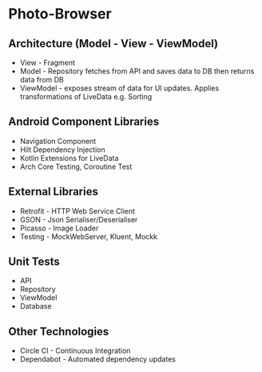 # Photo-Browser

## Architecture (Model - View - ViewModel)
* View - Fragment
* Model - Repository fetches from API and saves data to DB then returns data from DB
* ViewModel - exposes stream of data for UI updates. Applies transformations of LiveData e.g. Sorting

## Android Component Libraries
* Navigation Component
* Hilt Dependency Injection
* Kotlin Extensions for LiveData
* Arch Core Testing, Coroutine Test

## External Libraries
* Retrofit - HTTP Web Service Client
* GSON - Json Serialiser/Deserialiser
* Picasso - Image Loader
* Testing - MockWebServer, Kluent, Mockk 

## Unit Tests
* API
* Repository
* ViewModel
* Database

## Other Technologies
* Circle CI - Continuous Integration
* Dependabot - Automated dependency updates
